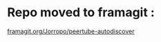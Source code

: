 # Repo moved to framagit :
[framagit.org/Jorropo/peertube-autodiscover](https://framagit.org/Jorropo/peertube-autodiscover)
